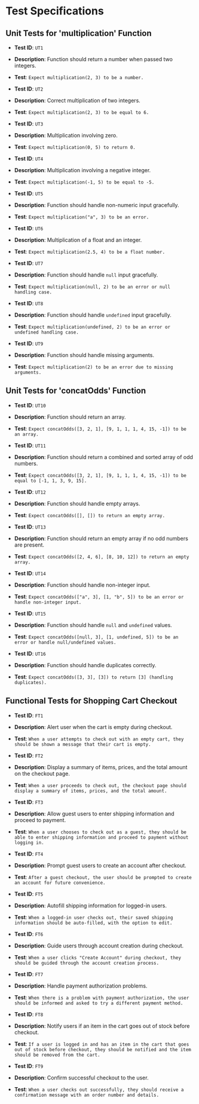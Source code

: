 # Test Specifications

## Unit Tests for 'multiplication' Function

- **Test ID**: `UT1`
- **Description**: Function should return a number when passed two integers.
- **Test**: `Expect multiplication(2, 3) to be a number.`

- **Test ID**: `UT2`
- **Description**: Correct multiplication of two integers.
- **Test**: `Expect multiplication(2, 3) to be equal to 6.`

- **Test ID**: `UT3`
- **Description**: Multiplication involving zero.
- **Test**: `Expect multiplication(0, 5) to return 0.`

- **Test ID**: `UT4`
- **Description**: Multiplication involving a negative integer.
- **Test**: `Expect multiplication(-1, 5) to be equal to -5.`

- **Test ID**: `UT5`
- **Description**: Function should handle non-numeric input gracefully.
- **Test**: `Expect multiplication("a", 3) to be an error.`

- **Test ID**: `UT6`
- **Description**: Multiplication of a float and an integer.
- **Test**: `Expect multiplication(2.5, 4) to be a float number.`

- **Test ID**: `UT7`
- **Description**: Function should handle `null` input gracefully.
- **Test**: `Expect multiplication(null, 2) to be an error or null handling case.`

- **Test ID**: `UT8`
- **Description**: Function should handle `undefined` input gracefully.
- **Test**: `Expect multiplication(undefined, 2) to be an error or undefined handling case.`

- **Test ID**: `UT9`
- **Description**: Function should handle missing arguments.
- **Test**: `Expect multiplication(2) to be an error due to missing arguments.`

## Unit Tests for 'concatOdds' Function

- **Test ID**: `UT10`
- **Description**: Function should return an array.
- **Test**: `Expect concatOdds([3, 2, 1], [9, 1, 1, 1, 4, 15, -1]) to be an array.`

- **Test ID**: `UT11`
- **Description**: Function should return a combined and sorted array of odd numbers.
- **Test**: `Expect concatOdds([3, 2, 1], [9, 1, 1, 1, 4, 15, -1]) to be equal to [-1, 1, 3, 9, 15].`

- **Test ID**: `UT12`
- **Description**: Function should handle empty arrays.
- **Test**: `Expect concatOdds([], []) to return an empty array.`

- **Test ID**: `UT13`
- **Description**: Function should return an empty array if no odd numbers are present.
- **Test**: `Expect concatOdds([2, 4, 6], [8, 10, 12]) to return an empty array.`

- **Test ID**: `UT14`
- **Description**: Function should handle non-integer input.
- **Test**: `Expect concatOdds(["a", 3], [1, "b", 5]) to be an error or handle non-integer input.`

- **Test ID**: `UT15`
- **Description**: Function should handle `null` and `undefined` values.
- **Test**: `Expect concatOdds([null, 3], [1, undefined, 5]) to be an error or handle null/undefined values.`

- **Test ID**: `UT16`
- **Description**: Function should handle duplicates correctly.
- **Test**: `Expect concatOdds([3, 3], [3]) to return [3] (handling duplicates).`

## Functional Tests for Shopping Cart Checkout

- **Test ID**: `FT1`
- **Description**: Alert user when the cart is empty during checkout.
- **Test**: `When a user attempts to check out with an empty cart, they should be shown a message that their cart is empty.`

- **Test ID**: `FT2`
- **Description**: Display a summary of items, prices, and the total amount on the checkout page.
- **Test**: `When a user proceeds to check out, the checkout page should display a summary of items, prices, and the total amount.`

- **Test ID**: `FT3`
- **Description**: Allow guest users to enter shipping information and proceed to payment.
- **Test**: `When a user chooses to check out as a guest, they should be able to enter shipping information and proceed to payment without logging in.`

- **Test ID**: `FT4`
- **Description**: Prompt guest users to create an account after checkout.
- **Test**: `After a guest checkout, the user should be prompted to create an account for future convenience.`

- **Test ID**: `FT5`
- **Description**: Autofill shipping information for logged-in users.
- **Test**: `When a logged-in user checks out, their saved shipping information should be auto-filled, with the option to edit.`

- **Test ID**: `FT6`
- **Description**: Guide users through account creation during checkout.
- **Test**: `When a user clicks "Create Account" during checkout, they should be guided through the account creation process.`

- **Test ID**: `FT7`
- **Description**: Handle payment authorization problems.
- **Test**: `When there is a problem with payment authorization, the user should be informed and asked to try a different payment method.`

- **Test ID**: `FT8`
- **Description**: Notify users if an item in the cart goes out of stock before checkout.
- **Test**: `If a user is logged in and has an item in the cart that goes out of stock before checkout, they should be notified and the item should be removed from the cart.`

- **Test ID**: `FT9`
- **Description**: Confirm successful checkout to the user.
- **Test**: `When a user checks out successfully, they should receive a confirmation message with an order number and details.`
